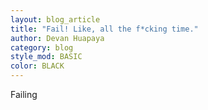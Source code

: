 ```yaml
---
layout: blog_article
title: "Fail! Like, all the f*cking time."
author: Devan Huapaya
category: blog
style_mod: BASIC
color: BLACK
---
```


<!-- more -->

Failing 